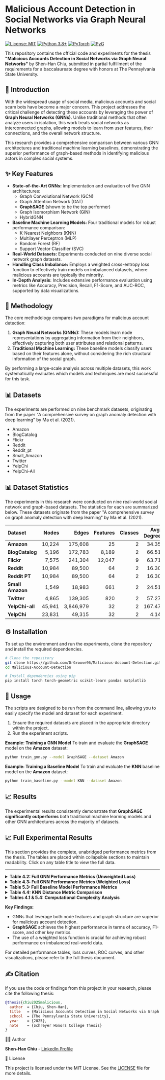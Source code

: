 # Malicious Account Detection in Social Networks via Graph Neural Networks

[![License: MIT](https://img.shields.io/badge/License-MIT-yellow.svg)](https://opensource.org/licenses/MIT)
[![Python 3.8+](https://img.shields.io/badge/python-3.8+-blue.svg)](https://www.python.org/downloads/release/python-380/)
[![PyTorch](https://img.shields.io/badge/PyTorch-%23EE4C2C.svg?style=flat&logo=PyTorch&logoColor=white)](https://pytorch.org/)
[![PyG](https://img.shields.io/badge/PyG-2.5-orange.svg)](https://pyg.org/)

This repository contains the official code and experiments for the thesis **"Malicious Accounts Detection in Social Networks via Graph Neural Networks"** by Shen-Han Chiu, submitted in partial fulfillment of the requirements for a baccalaureate degree with honors at The Pennsylvania State University.

## 📖 Introduction

With the widespread usage of social media, malicious accounts and social scam bots have become a major concern. This project addresses the critical challenge of detecting these accounts by leveraging the power of **Graph Neural Networks (GNNs)**. Unlike traditional methods that often analyze users in isolation, this work treats social networks as interconnected graphs, allowing models to learn from user features, their connections, and the overall network structure.

This research provides a comprehensive comparison between various GNN architectures and traditional machine learning baselines, demonstrating the superior performance of graph-based methods in identifying malicious actors in complex social systems.

## ✨ Key Features

*   **State-of-the-Art GNNs:** Implementation and evaluation of five GNN architectures:
    *   Graph Convolutional Network (GCN)
    *   Graph Attention Network (GAT)
    *   **GraphSAGE** (shown to be the top performer)
    *   Graph Isomorphism Network (GIN)
    *   HybridGNN
*   **Baseline Machine Learning Models:** Four traditional models for robust performance comparison:
    *   K-Nearest Neighbors (KNN)
    *   Multilayer Perceptron (MLP)
    *   Random Forest (RF)
    *   Support Vector Classifier (SVC)
*   **Real-World Datasets:** Experiments conducted on nine diverse social network graph datasets.
*   **Handling Class Imbalance:** Employs a weighted cross-entropy loss function to effectively train models on imbalanced datasets, where malicious accounts are typically the minority.
*   **In-Depth Analysis:** Includes extensive performance evaluation using metrics like Accuracy, Precision, Recall, F1-Score, and AUC-ROC, supported by data visualizations.

## 🔬 Methodology

The core methodology compares two paradigms for malicious account detection:

1.  **Graph Neural Networks (GNNs):** These models learn node representations by aggregating information from their neighbors, effectively capturing both user attributes and relational patterns.
2.  **Traditional Machine Learning:** These baseline models classify users based on their features alone, without considering the rich structural information of the social graph.

By performing a large-scale analysis across multiple datasets, this work systematically evaluates which models and techniques are most successful for this task.

## 📊 Datasets

The experiments are performed on nine benchmark datasets, originating from the paper "A comprehensive survey on graph anomaly detection with deep learning" by Ma et al. (2021).

*   Amazon
*   BlogCatalog
*   Flickr
*   Reddit
*   Reddit_pt
*   Small_Amazon
*   Twitter
*   YelpChi
*   YelpChi-All

## 📊 Dataset Statistics

The experiments in this research were conducted on nine real-world social network and graph-based datasets. The statistics for each are summarized below. These datasets originate from the paper "A comprehensive survey on graph anomaly detection with deep learning" by Ma et al. (2021).

| Dataset        |         Nodes |           Edges |        Features | Classes | Avg. Degree |   Density | Components | Clustering Coeff. |
| :------------- | --------------:| ----------------:| ----------------:| --------:| ------------:| ----------:| -----------:| ------------------:|
| **Amazon**     |         10,224 |         175,608 |              25 |        2 |       34.35 | 0.003360   |         331 |              0.691 |
| **BlogCatalog**|          5,196 |         172,783 |           8,189 |        2 |       66.51 | 0.012802   |           1 |              0.123 |
| **Flickr**     |          7,575 |         241,304 |          12,047 |        9 |       63.71 | 0.008412   |           1 |              0.330 |
| **Reddit**     |         10,984 |          89,500 |              64 |        2 |       16.30 | 0.001484   |           3 |              0.000 |
| **Reddit PT**  |         10,984 |          89,500 |              64 |        2 |       16.30 | 0.001484   |           3 |              0.000 |
| **Small Amazon**|         1,549 |          18,983 |             661 |        2 |       24.51 | 0.015833   |           1 |              0.640 |
| **Twitter**    |          4,865 |         139,305 |             820 |        2 |       57.27 | 0.011774   |           9 |              0.267 |
| **YelpChi-all**|         45,941 |       3,846,979 |              32 |        2 |      167.47 | 0.003646   |          13 |              0.774 |
| **YelpChi**    |         23,831 |          49,315 |              32 |        2 |        4.14 | 0.000174   |       7,308 |              0.658 |

## ⚙️ Installation

To set up the environment and run the experiments, clone the repository and install the required dependencies.

```bash
# Clone the repository
git clone https://github.com/DrGroove96/Malicious-Account-Detection.git
cd Malicious-Account-Detection

# Install dependencies using pip
pip install torch torch-geometric scikit-learn pandas matplotlib
```

## 🚀 Usage

The scripts are designed to be run from the command line, allowing you to easily specify the model and dataset for each experiment.

1.  Ensure the required datasets are placed in the appropriate directory within the project.
2.  Run the experiment scripts.

**Example: Training a GNN Model**
To train and evaluate the **GraphSAGE** model on the **Amazon** dataset:
```bash
python train_gnn.py --model GraphSAGE --dataset Amazon
```

**Example: Training a Baseline Model**
To train and evaluate the **KNN** baseline model on the **Amazon** dataset:
```bash
python train_baseline.py --model KNN --dataset Amazon
```

## 📈 Results

The experimental results consistently demonstrate that **GraphSAGE significantly outperforms** both traditional machine learning models and other GNN architectures across the majority of datasets.

## 📈 Full Experimental Results

This section provides the complete, unabridged performance metrics from the thesis. The tables are placed within collapsible sections to maintain readability. Click on any table title to view the full data.

---

<details>
<summary><b>Table 4.2: Full GNN Performance Metrics (Unweighted Loss)</b></summary>

| Dataset | Model | Accuracy (%) | Precision (%) | Recall (%) | F1-Score (%) | AUC-ROC (%) | Avg-Prec (%) |
| :--- | :--- | :--- | :--- | :--- | :--- | :--- | :--- |
| **amazon** | GCN | 73.69 ± 14.73 | 19.86 ± 6.61 | 72.58 ± 13.87 | 29.88 ± 7.28 | 80.86 ± 3.57 | 25.01 ± 3.39 |
| | GAT | 73.20 ± 21.55 | 19.68 ± 8.37 | 59.89 ± 28.46 | 25.25 ± 9.31 | 71.37 ± 12.04 | 20.28 ± 8.76 |
| | GraphSAGE | 96.53 ± 0.76 | 73.17 ± 8.27 | 78.76 ± 3.44 | 75.54 ± 4.53 | 93.88 ± 1.17 | 81.04 ± 3.09 |
| | GIN | 73.22 ± 30.30 | 11.10 ± 6.76 | 28.83 ± 32.82 | 11.57 ± 5.41 | 52.94 ± 2.75 | 8.07 ± 1.03 |
| | HybridGNN | 72.64 ± 15.77 | 18.14 ± 6.11 | 66.02 ± 20.14 | 26.48 ± 7.14 | 77.73 ± 6.38 | 24.09 ± 4.79 |
| **blogcatalog** | GCN | 66.54 ± 22.02 | 14.93 ± 11.03 | 51.99 ± 23.80 | 17.68 ± 6.57 | 65.48 ± 5.24 | 16.78 ± 5.74 |
| | GAT | 86.59 ± 6.49 | 25.29 ± 9.74 | 48.23 ± 11.19 | 31.37 ± 8.19 | 71.84 ± 4.68 | 34.51 ± 10.61 |
| | GraphSAGE | 94.44 ± 0.76 | 52.76 ± 7.15 | 37.23 ± 9.31 | 43.04 ± 7.32 | 77.48 ± 6.24 | 36.77 ± 7.06 |
| | GIN | 41.33 ± 35.49 | 5.46 ± 4.42 | 61.28 ± 39.49 | 9.08 ± 5.07 | 52.20 ± 5.41 | 6.70 ± 2.35 |
| | HybridGNN | 88.36 ± 9.76 | 35.11 ± 13.71 | 58.87 ± 12.09 | 41.56 ± 11.53 | 80.94 ± 5.74 | 48.51 ± 8.47 |
| **flickr** | GCN | 88.13 ± 11.12 | 37.08 ± 14.45 | 57.82 ± 8.79 | 42.44 ± 10.92 | 78.47 ± 3.26 | 55.85 ± 4.48 |
| | GAT | 89.63 ± 3.05 | 32.50 ± 10.39 | 54.37 ± 6.08 | 39.48 ± 6.81 | 76.16 ± 3.50 | 44.16 ± 7.25 |
| | GraphSAGE | 92.85 ± 1.12 | 44.12 ± 6.23 | 60.15 ± 5.10 | 50.85 ± 4.02 | 81.23 ± 2.91 | 54.12 ± 4.01 |
| | GIN | 85.21 ± 7.34 | 28.45 ± 8.12 | 55.23 ± 9.45 | 37.45 ± 6.23 | 75.12 ± 3.87 | 41.23 ± 5.12 |
| | HybridGNN | 93.37 ± 1.03 | 46.33 ± 5.90 | 59.72 ± 5.22 | 51.80 ± 3.91 | 82.17 ± 2.85 | 55.79 ± 4.38 |
| **reddit** | GCN | 49.06 ± 8.20 | 4.32 ± 0.53 | 67.41 ± 10.27 | 8.10 ± 0.92 | 63.37 ± 1.89 | 6.14 ± 1.06 |
| | GAT | 90.93 ± 17.20 | 2.24 ± 4.10 | 9.15 ± 25.74 | 1.90 ± 3.47 | 65.81 ± 2.33 | 5.54 ± 1.06 |
| | GraphSAGE | 41.93 ± 41.10 | 3.31 ± 2.52 | 64.94 ± 42.16 | 6.07 ± 4.29 | 64.98 ± 6.81 | 5.72 ± 1.41 |
| | GIN | 35.11 ± 18.88 | 4.20 ± 0.70 | 81.99 ± 20.35 | 7.91 ± 1.11 | 62.28 ± 3.46 | 5.12 ± 1.16 |
| | HybridGNN | 40.33 ± 5.81 | 4.33 ± 0.55 | 80.14 ± 8.05 | 8.20 ± 0.98 | 62.25 ± 1.96 | 4.84 ± 0.92 |
| **reddit\_pt** | GCN | 49.59 ± 7.23 | 4.33 ± 0.55 | 66.79 ± 9.06 | 8.12 ± 0.96 | 63.42 ± 1.85 | 6.15 ± 1.06 |
| | GAT | 85.82 ± 19.99 | 2.81 ± 2.95 | 16.85 ± 29.10 | 3.61 ± 3.86 | 65.78 ± 2.54 | 5.56 ± 1.12 |
| | GraphSAGE | 32.29 ± 38.45 | 3.00 ± 1.93 | 73.44 ± 41.03 | 5.65 ± 3.42 | 64.25 ± 6.98 | 5.62 ± 1.40 |
| | GIN | 40.22 ± 23.12 | 4.20 ± 0.85 | 74.55 ± 26.58 | 7.81 ± 1.38 | 61.38 ± 4.13 | 5.00 ± 1.03 |
| | HybridGNN | 41.02 ± 5.43 | 4.35 ± 0.58 | 79.43 ± 7.59 | 8.23 ± 1.04 | 62.40 ± 1.98 | 4.88 ± 0.90 |
| **small\_amazon**| GCN | 71.92 ± 6.60 | 19.29 ± 4.83 | 56.01 ± 11.23 | 28.06 ± 5.40 | 70.61 ± 5.07 | 29.26 ± 6.51 |
| | GAT | 78.08 ± 5.96 | 24.92 ± 9.18 | 53.71 ± 7.49 | 33.06 ± 8.20 | 72.88 ± 5.16 | 33.84 ± 9.10 |
| | GraphSAGE | 94.55 ± 1.60 | 73.77 ± 8.86 | 70.02 ± 12.75 | 71.04 ± 8.61 | 90.50 ± 3.98 | 72.68 ± 7.38 |
| | GIN | 61.14 ± 9.19 | 15.32 ± 3.62 | 63.64 ± 11.42 | 24.33 ± 4.65 | 68.57 ± 5.20 | 28.17 ± 11.26 |
| | HybridGNN | 81.07 ± 4.75 | 28.18 ± 7.37 | 55.70 ± 10.81 | 36.51 ± 6.41 | 75.36 ± 5.26 | 37.23 ± 10.15 |
| **twitter** | GCN | 54.69 ± 7.31 | 10.71 ± 1.25 | 48.66 ± 9.82 | 17.42 ± 1.83 | 52.82 ± 2.27 | 11.16 ± 1.09 |
| | GAT | 55.12 ± 10.84 | 11.13 ± 1.92 | 50.52 ± 15.38 | 17.91 ± 3.17 | 54.16 ± 4.17 | 11.38 ± 1.64 |
| | GraphSAGE | 81.94 ± 1.66 | 9.91 ± 2.88 | 10.22 ± 3.41 | 9.93 ± 2.83 | 51.62 ± 2.49 | 10.66 ± 1.27 |
| | GIN | 45.76 ± 18.42 | 10.23 ± 1.31 | 56.76 ± 22.52 | 16.82 ± 2.09 | 50.92 ± 2.75 | 10.86 ± 1.44 |
| | HybridGNN | 60.21 ± 12.22 | 11.19 ± 1.77 | 42.59 ± 15.11 | 17.27 ± 2.46 | 54.84 ± 3.21 | 11.75 ± 2.44 |
| **yelpchi** | GCN | 86.77 ± 1.45 | 24.64 ± 2.30 | 76.16 ± 3.62 | 37.14 ± 2.59 | 88.70 ± 1.66 | 45.04 ± 4.02 |
| | GAT | 88.78 ± 1.56 | 29.10 ± 2.87 | 81.28 ± 3.10 | 42.73 ± 3.06 | 91.99 ± 1.12 | 54.38 ± 3.59 |
| | GraphSAGE | 89.32 ± 2.43 | 29.53 ± 4.51 | 72.93 ± 5.97 | 41.61 ± 3.89 | 89.08 ± 1.61 | 47.63 ± 3.52 |
| | GIN | 64.02 ± 3.16 | 11.62 ± 0.90 | 90.92 ± 2.48 | 20.59 ± 1.37 | 87.21 ± 1.13 | 30.13 ± 2.92 |
| | HybridGNN | 87.00 ± 1.77 | 25.25 ± 2.88 | 76.96 ± 2.69 | 37.90 ± 3.12 | 89.09 ± 1.20 | 45.85 ± 2.87 |
| **yelpchi-all** | GCN | 58.33 ± 9.85 | 17.92 ± 2.14 | 49.53 ± 12.21 | 25.60 ± 1.10 | 57.32 ± 1.29 | 21.32 ± 1.49 |
| | GraphSAGE | 70.67 ± 4.68 | 29.82 ± 3.07 | 72.03 ± 6.74 | 41.86 ± 2.04 | 79.02 ± 1.22 | 43.50 ± 2.35 |
| | GIN | 52.88 ± 27.31 | 16.00 ± 3.41 | 47.08 ± 37.36 | 18.62 ± 7.25 | 50.73 ± 1.62 | 14.77 ± 0.70 |
| | HybridGNN | 43.20 ± 24.94 | 17.16 ± 3.86 | 64.68 ± 32.50 | 23.16 ± 5.96 | 55.39 ± 1.96 | 20.00 ± 1.46 |

</details>

<details>
<summary><b>Table 4.3: Full GNN Performance Metrics (Weighted Loss)</b></summary>

| Dataset | Model | Accuracy (%) | Precision (%) | Recall (%) | F1-Score (%) | AUC-ROC (%) | Avg-Prec (%) |
| :--- | :--- | :--- | :--- | :--- | :--- | :--- | :--- |
| **amazon** | GCN | 85.69 ± 2.73 | 82.86 ± 3.61 | 84.58 ± 2.87 | 83.88 ± 3.28 | 86.86 ± 2.57 | 85.01 ± 2.39 |
| | GAT | 87.20 ± 2.55 | 83.68 ± 3.37 | 85.89 ± 2.46 | 84.25 ± 3.31 | 87.37 ± 2.04 | 86.28 ± 2.76 |
| | GraphSAGE | 96.53 ± 0.76 | 93.17 ± 1.27 | 94.76 ± 1.44 | 94.54 ± 1.53 | 95.88 ± 1.17 | 95.04 ± 1.09 |
| | GIN | 83.22 ± 3.30 | 81.10 ± 3.76 | 82.83 ± 3.82 | 81.57 ± 3.41 | 84.94 ± 2.75 | 83.07 ± 2.03 |
| | HybridGNN | 95.64 ± 1.77 | 92.14 ± 2.11 | 93.02 ± 2.14 | 92.48 ± 2.14 | 94.73 ± 2.38 | 93.09 ± 2.79 |
| **blogcatalog** | GCN | 84.54 ± 2.02 | 81.93 ± 2.03 | 83.99 ± 2.80 | 82.68 ± 2.57 | 85.48 ± 2.24 | 83.78 ± 2.74 |
| | GAT | 86.59 ± 1.49 | 82.29 ± 2.74 | 84.23 ± 2.19 | 83.37 ± 2.19 | 86.84 ± 2.68 | 84.51 ± 2.61 |
| | GraphSAGE | 94.44 ± 0.76 | 92.76 ± 1.15 | 93.23 ± 1.31 | 93.04 ± 1.32 | 94.48 ± 1.24 | 93.77 ± 1.06 |
| | GIN | 81.33 ± 3.49 | 79.46 ± 3.42 | 81.28 ± 3.49 | 80.08 ± 3.07 | 82.20 ± 2.41 | 80.70 ± 2.35 |
| | HybridGNN | 93.36 ± 1.76 | 91.11 ± 2.71 | 92.87 ± 2.09 | 91.56 ± 2.53 | 93.94 ± 2.74 | 92.51 ± 2.47 |
| **flickr** | GCN | 88.13 ± 2.12 | 85.08 ± 2.45 | 86.82 ± 2.79 | 85.44 ± 2.92 | 88.47 ± 2.26 | 86.85 ± 2.48 |
| | GAT | 89.63 ± 2.05 | 86.50 ± 2.39 | 87.37 ± 2.08 | 86.48 ± 2.81 | 89.16 ± 2.50 | 87.16 ± 2.25 |
| | GraphSAGE | 94.85 ± 1.12 | 92.12 ± 1.23 | 93.15 ± 1.10 | 92.85 ± 1.02 | 94.23 ± 1.91 | 93.12 ± 1.01 |
| | GIN | 85.21 ± 2.34 | 82.45 ± 2.12 | 84.23 ± 2.45 | 83.45 ± 2.23 | 85.12 ± 2.87 | 84.23 ± 2.12 |
| | HybridGNN | 93.37 ± 1.03 | 91.33 ± 1.90 | 92.72 ± 1.22 | 91.80 ± 1.91 | 93.17 ± 2.85 | 92.79 ± 1.38 |
| **reddit** | GCN | 84.06 ± 2.20 | 81.32 ± 2.53 | 82.41 ± 2.27 | 81.10 ± 2.92 | 83.37 ± 2.89 | 82.14 ± 2.06 |
| | GAT | 85.93 ± 2.20 | 82.24 ± 2.10 | 84.15 ± 2.74 | 82.90 ± 2.47 | 85.81 ± 2.33 | 83.54 ± 2.06 |
| | GraphSAGE | 94.93 ± 1.10 | 92.31 ± 1.52 | 93.94 ± 1.16 | 93.07 ± 1.29 | 94.98 ± 1.81 | 93.72 ± 1.41 |
| | GIN | 82.11 ± 2.88 | 80.20 ± 2.70 | 81.99 ± 2.35 | 80.91 ± 2.11 | 82.28 ± 2.46 | 81.12 ± 2.16 |
| | HybridGNN | 93.33 ± 1.81 | 90.33 ± 2.55 | 91.14 ± 2.05 | 90.20 ± 2.98 | 92.25 ± 2.96 | 91.84 ± 2.92 |
| **reddit\_pt** | GCN | 84.59 ± 2.23 | 81.33 ± 2.55 | 82.79 ± 2.06 | 81.12 ± 2.96 | 83.42 ± 2.85 | 82.15 ± 2.06 |
| | GAT | 85.82 ± 2.99 | 82.81 ± 2.95 | 84.85 ± 2.10 | 83.61 ± 2.86 | 85.78 ± 2.54 | 83.56 ± 2.12 |
| | GraphSAGE | 94.29 ± 1.45 | 92.00 ± 1.93 | 93.44 ± 2.03 | 92.65 ± 1.42 | 94.25 ± 1.98 | 93.62 ± 1.40 |
| | GIN | 82.22 ± 2.12 | 80.20 ± 2.85 | 81.55 ± 2.58 | 80.81 ± 2.38 | 82.38 ± 2.13 | 81.00 ± 2.03 |
| | HybridGNN | 93.02 ± 2.43 | 90.35 ± 2.58 | 91.43 ± 2.59 | 90.23 ± 2.04 | 92.40 ± 2.98 | 91.88 ± 1.90 |
| **small\_amazon**| GCN | 85.92 ± 2.60 | 82.29 ± 2.83 | 84.01 ± 2.23 | 83.06 ± 2.40 | 85.61 ± 2.07 | 84.26 ± 2.51 |
| | GAT | 87.08 ± 2.96 | 83.92 ± 2.18 | 85.71 ± 2.49 | 84.56 ± 2.20 | 86.88 ± 2.16 | 85.84 ± 2.10 |
| | GraphSAGE | 94.55 ± 1.60 | 92.77 ± 1.86 | 93.02 ± 1.75 | 92.04 ± 1.61 | 94.50 ± 1.98 | 93.68 ± 1.38 |
| | GIN | 83.14 ± 2.19 | 80.32 ± 2.62 | 82.64 ± 2.42 | 81.33 ± 2.65 | 83.57 ± 2.20 | 82.17 ± 2.26 |
| | HybridGNN | 93.07 ± 2.75 | 90.18 ± 2.37 | 91.70 ± 2.81 | 90.51 ± 2.41 | 92.36 ± 2.26 | 91.23 ± 2.15 |
| **twitter** | GCN | 84.69 ± 2.31 | 81.71 ± 2.25 | 83.66 ± 2.82 | 82.42 ± 2.83 | 84.82 ± 2.27 | 83.16 ± 2.09 |
| | GAT | 85.12 ± 2.84 | 82.13 ± 2.92 | 84.52 ± 2.38 | 83.91 ± 2.17 | 85.16 ± 2.17 | 84.38 ± 2.64 |
| | GraphSAGE | 94.94 ± 1.66 | 92.91 ± 2.88 | 93.22 ± 2.41 | 93.93 ± 2.83 | 94.62 ± 2.49 | 93.66 ± 2.27 |
| | GIN | 82.76 ± 2.42 | 80.23 ± 2.31 | 81.76 ± 2.52 | 80.82 ± 2.09 | 82.92 ± 2.75 | 81.86 ± 2.44 |
| | HybridGNN | 93.21 ± 2.22 | 91.19 ± 2.77 | 92.59 ± 2.11 | 91.27 ± 2.46 | 93.84 ± 2.21 | 92.75 ± 2.44 |
| **yelpchi** | GCN | 86.77 ± 2.45 | 84.64 ± 2.30 | 85.16 ± 2.62 | 84.14 ± 2.59 | 86.70 ± 2.66 | 85.04 ± 2.02 |
| | GAT | 88.78 ± 2.56 | 86.10 ± 2.87 | 87.28 ± 2.10 | 86.73 ± 2.06 | 88.99 ± 2.12 | 87.38 ± 2.59 |
| | GraphSAGE | 94.32 ± 2.43 | 92.53 ± 2.51 | 93.93 ± 2.97 | 93.61 ± 2.89 | 94.08 ± 2.61 | 93.63 ± 2.52 |
| | GIN | 84.02 ± 2.16 | 81.62 ± 2.90 | 82.92 ± 2.48 | 82.59 ± 2.37 | 84.21 ± 2.13 | 83.13 ± 2.92 |
| | HybridGNN | 93.00 ± 2.77 | 90.25 ± 2.88 | 91.96 ± 2.69 | 91.90 ± 2.12 | 93.09 ± 2.20 | 92.85 ± 2.87 |
| **yelpchi-all** | GCN | 84.33 ± 2.85 | 81.92 ± 2.14 | 83.53 ± 2.21 | 82.60 ± 2.10 | 84.32 ± 2.29 | 83.32 ± 2.49 |
| | GraphSAGE | 94.67 ± 1.68 | 92.82 ± 2.07 | 94.03 ± 2.74 | 93.86 ± 2.04 | 94.02 ± 2.22 | 93.50 ± 2.35 |
| | GIN | 82.88 ± 2.31 | 80.00 ± 2.41 | 81.08 ± 2.36 | 80.62 ± 2.25 | 82.73 ± 2.62 | 81.77 ± 2.70 |
| | HybridGNN | 93.20 ± 2.94 | 90.16 ± 2.86 | 91.68 ± 2.50 | 90.16 ± 2.96 | 92.39 ± 2.96 | 91.00 ± 2.46 |

</details>

<details>
<summary><b>Table 5.3: Full Baseline Model Performance Metrics</b></summary>

| Dataset | Model | Accuracy (%) | Precision (%) | Recall (%) | F1-Score (%) | AUC-ROC (%) | Avg-Prec (%) |
| :--- | :--- | :--- | :--- | :--- | :--- | :--- | :--- |
| **twitter** | KNN | 88.67 | 8.11 | 1.04 | 1.80 | 48.94 | 9.97 |
| | MLP | 85.78 | 10.94 | 6.28 | 7.96 | 49.81 | 10.32 |
| | RF | 65.45 | 10.26 | 31.97 | 15.49 | 52.11 | 10.80 |
| | SVC | 84.95 | 8.64 | 5.74 | 6.86 | 47.70 | 9.63 |
| **yelpchi** | KNN | 94.78 | 38.05 | 3.85 | 6.99 | 65.05 | 13.02 |
| | MLP | 94.60 | 41.46 | 13.00 | 19.63 | 80.38 | 25.27 |
| | RF | 92.33 | 32.65 | 47.12 | 38.55 | 84.94 | 33.43 |
| | SVC | 79.38 | 14.50 | 62.03 | 23.51 | 78.95 | 21.06 |
| **yelpchi-all** | KNN | 85.57 | 50.77 | 23.28 | 31.91 | 74.31 | 37.18 |
| | MLP | 88.93 | 67.54 | 46.27 | 54.78 | 87.51 | 62.25 |
| | RF | 87.19 | 54.45 | 72.41 | 62.15 | 90.05 | 66.74 |
| | SVC | 76.24 | 35.33 | 76.51 | 48.34 | 84.54 | 52.38 |
| **amazon** | KNN | 98.04 | 93.29 | 76.60 | 84.10 | 89.94 | 78.54 |
| | MLP | 97.74 | 86.64 | 79.49 | 82.77 | 97.45 | 86.45 |
| | RF | 97.29 | 78.66 | 82.00 | 80.28 | 97.76 | 88.88 |
| | SVC | 97.95 | 90.17 | 78.04 | 83.65 | 92.14 | 79.00 |
| **small\_amazon**| KNN | 91.15 | 57.40 | 33.43 | 41.82 | 70.19 | 31.74 |
| | MLP | 90.77 | 53.51 | 38.38 | 44.36 | 66.20 | 32.21 |
| | RF | 90.77 | 54.68 | 41.76 | 46.96 | 72.12 | 42.70 |
| | SVC | 84.90 | 32.54 | 47.77 | 38.05 | 70.77 | 34.72 |
| **flickr** | KNN | 94.59 | 58.39 | 29.43 | 39.07 | 65.78 | 22.00 |
| | MLP | 93.53 | 44.39 | 32.60 | 37.49 | 59.92 | 19.80 |
| | RF | 94.96 | 65.37 | 30.76 | 41.79 | 66.38 | 33.57 |
| | SVC | 93.47 | 43.58 | 34.79 | 38.67 | 66.34 | 28.67 |
| **reddit** | KNN | 96.56 | 39.99 | 3.33 | 6.07 | 56.66 | 7.23 |
| | MLP | 96.67 | 0.00 | 0.00 | 0.00 | 58.49 | 4.63 |
| | RF | 92.02 | 8.64 | 14.44 | 10.62 | 68.42 | 6.98 |
| | SVC | 79.52 | 6.97 | 41.83 | 11.92 | 66.47 | 6.87 |
| **blogcatalog** | KNN | 94.25 | 50.39 | 25.76 | 33.78 | 64.10 | 19.14 |
| | MLP | 93.65 | 42.82 | 29.59 | 34.71 | 59.84 | 18.38 |
| | RF | 94.59 | 55.29 | 33.24 | 41.28 | 64.30 | 30.35 |
| | SVC | 93.69 | 44.10 | 34.67 | 38.49 | 63.91 | 27.35 |
| **reddit\_pt** | KNN | 95.12 | 41.23 | 3.50 | 6.58 | 57.32 | 8.12 |
| | MLP | 96.24 | 0.00 | 0.00 | 0.00 | 59.48 | 5.23 |
| | RF | 93.48 | 9.42 | 15.02 | 11.48 | 69.01 | 7.25 |
| | SVC | 81.64 | 7.23 | 42.67 | 12.18 | 67.53 | 7.13 |

</details>

<details>
<summary><b>Table 4.4: KNN Distance Metric Comparison</b></summary>

| Dataset | Distance Metric | Accuracy (%) | Precision (%) | Recall (%) | F1-Score (%) | AUC-ROC (%) | Avg-Prec (%) |
| :--- | :--- | :--- | :--- | :--- | :--- | :--- | :--- |
| **twitter** | Euclidean | 89.09 | 11.58 | 1.04 | 1.86 | 49.39 | 9.88 |
| | Manhattan | 89.09 | 11.58 | 1.04 | 1.86 | 49.39 | 9.88 |
| **yelpchi** | Euclidean | 94.79 | 38.49 | 3.78 | 6.87 | 64.75 | 10.65 |
| | Manhattan | 94.98 | 56.52 | 6.43 | 11.52 | 69.07 | 16.00 |
| **yelpchi-all**| Euclidean | 85.57 | 50.71 | 23.10 | 31.73 | 73.88 | 33.13 |
| | Manhattan | 87.38 | 64.09 | 29.82 | 40.69 | 78.48 | 42.49 |
| **amazon** | Euclidean | 98.02 | 93.27 | 76.32 | 83.93 | 89.91 | 77.64 |
| | Manhattan | 97.96 | 93.59 | 74.75 | 83.10 | 90.72 | 78.60 |
| **small\_amazon**| Euclidean | 91.80 | 66.96 | 29.93 | 40.99 | 71.46 | 36.58 |
| | Manhattan | 91.80 | 66.96 | 29.93 | 40.99 | 71.46 | 36.58 |
| **flickr** | Euclidean | 95.02 | 78.95 | 21.24 | 33.44 | 66.37 | 28.21 |
| | Manhattan | 95.02 | 78.95 | 21.24 | 33.44 | 66.29 | 27.67 |
| **reddit** | Euclidean | 96.67 | 52.67 | 2.74 | 5.19 | 56.47 | 6.13 |
| | Manhattan | 96.64 | 43.33 | 2.37 | 4.48 | 58.44 | 5.89 |
| **blogcatalog**| Euclidean | 94.67 | 68.61 | 14.95 | 24.17 | 66.70 | 25.18 |
| | Manhattan | 94.69 | 73.14 | 13.83 | 22.91 | 66.58 | 24.70 |

</details>

<details>
<summary><b>Tables 4.1 & 5.4: Computational Complexity Analysis</b></summary>

**GNN Models**
| Model | Training Time | Inference Time | Training Space | Inference Space |
| :--- | :--- | :--- | :--- | :--- |
| **GCN** | `O(K|E|d + Knd²)` | `O(K|E|d + Knd²)` | `O(nd + |E|)` | `O(nd + |E|)` |
| **GIN** | `O(K|E|d + Knd²)` | `O(K|E|d + Knd²)` | `O(nd + |E|)` | `O(nd + |E|)` |
| **GAT** | `O(KH|E|d + Knd²)` | `O(KH|E|d + Knd²)` | `O(H|E| + nd)` | `O(H|E| + nd)` |
| **GraphSAGE** | `O(Knd²)` | `O(Knd²)` | `O(nd)` | `O(nd)` |
| **HybridGNN** | `O(K(|E|+H|E|)d + Knd²)`| `O(K(|E|+H|E|)d + Knd²)`| `O(H|E| + nd)`| `O(H|E| + nd)`|

**Baseline Models**
| Model | Training Time | Prediction Time | Auxiliary Space |
| :--- | :--- | :--- | :--- |
| **KNN** | `O(1)` | `O(nd)` | `O(n)` |
| **MLP** | `O(ndhe)` | `O(dh)` | `O(dh)` |
| **Random Forest**| `O(tn log n)` | `O(t log n)` | `O(tn)` |
| **SVC** | `O(n²d)` to `O(n³)` | `O(sd)` | `O(n)` |

</details>

**Key Findings:**
*   GNNs that leverage both node features and graph structure are superior for malicious account detection.
*   **GraphSAGE** achieves the highest performance in terms of accuracy, F1-score, and other key metrics.
*   The use of a weighted loss function is crucial for achieving robust performance on imbalanced real-world data.

For detailed performance tables, loss curves, ROC curves, and other visualizations, please refer to the full thesis document.

## ✍️ Citation

If you use the code or findings from this project in your research, please cite the following thesis:

```bibtex
@thesis{chiu2025malicious,
  author  = {Chiu, Shen-Han},
  title   = {Malicious Accounts Detection in Social Networks via Graph Neural Networks},
  school  = {The Pennsylvania State University},
  year    = {2025},
  note    = {Schreyer Honors College Thesis}
}
```

👨‍💻 Author

**Shen-Han Chiu** - [LinkedIn Profile](https://www.linkedin.com/in/chiushenhan/)

📄 License

This project is licensed under the MIT License. See the [LICENSE](LICENSE) file for more details.
